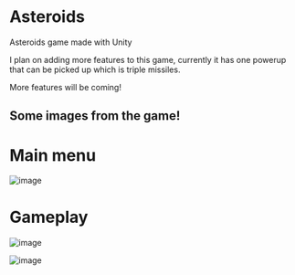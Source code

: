 # Asteroids
Asteroids game made with Unity

I plan on adding more features to this game, currently it has one powerup that can be picked up which is triple missiles.

More features will be coming!


## Some images from the game!

# Main menu
![image](https://user-images.githubusercontent.com/55638248/164568074-86b8ea68-c262-4402-9af2-3719d26f0063.png)

# Gameplay

![image](https://user-images.githubusercontent.com/55638248/164568194-57f5f94f-0c69-4744-9c05-13022495ecfd.png)

![image](https://user-images.githubusercontent.com/55638248/164568221-940fc4c8-8568-495b-bd34-1f40cc625d55.png)

